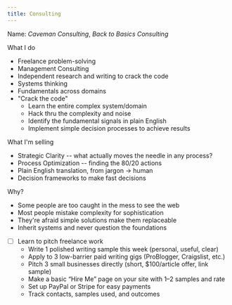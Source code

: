 ```yaml
---
title: Consulting
---
```

Name: *Caveman Consulting*, *Back to Basics Consulting*

What I do
- Freelance problem-solving
- Management Consulting
- Independent research and writing to crack the code
- Systems thinking
- Fundamentals across domains
- "Crack the code"
	- Learn the entire complex system/domain
	- Hack thru the complexity and noise
	- Identify the fundamental signals in plain English
	- Implement simple decision processes to achieve results

What I'm selling
- Strategic Clarity -- what actually moves the needle in any process?
- Process Optimization -- finding the 80/20 actions
- Plain English translation, from jargon -> human
- Decision frameworks to make fast decisions

Why?
- Some people are too caught in the mess to see the web
- Most people mistake complexity for sophistication
- They're afraid simple solutions make them replaceable
- Inherit systems and never question the foundations

- [ ] Learn to pitch freelance work
	- Write 1 polished writing sample this week (personal, useful, clear)
	- Apply to 3 low-barrier paid writing gigs (ProBlogger, Craigslist, etc.)
	- Pitch 3 small businesses directly (short, $100/article offer, link sample)
	- Make a basic “Hire Me” page on your site with 1–2 samples and rate
	- Set up PayPal or Stripe for easy payments
	- Track contacts, samples used, and outcomes


